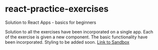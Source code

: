 # react-practice-exercises
Solution to React Apps - basics for beginners

Solution to all the exercises have been incorporated on a single app. Each of the exercise is given a new component.
The basic functionality have been incorporated. Styling to be added soon.
[Link to Sandbox](https://codesandbox.io/s/react-week1-exercises-cxmcp)
